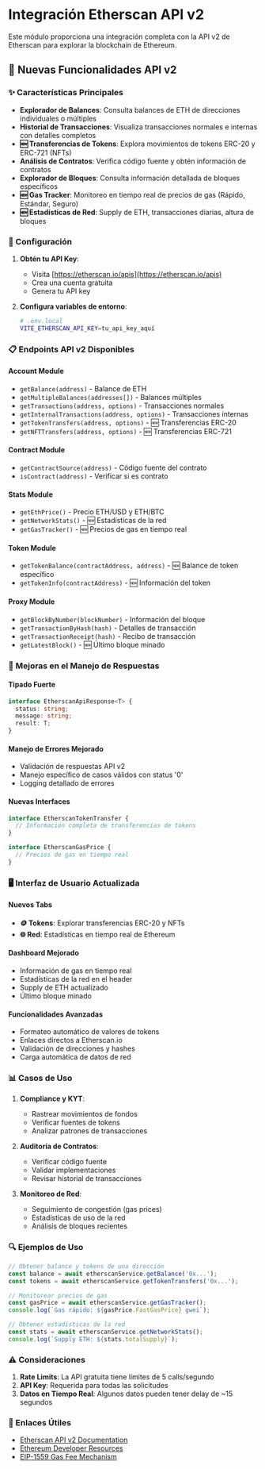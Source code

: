 # Integración Etherscan API v2

Este módulo proporciona una integración completa con la API v2 de Etherscan para explorar la blockchain de Ethereum.

## 🚀 Nuevas Funcionalidades API v2

### ✨ Características Principales

- **Explorador de Balances**: Consulta balances de ETH de direcciones individuales o múltiples
- **Historial de Transacciones**: Visualiza transacciones normales e internas con detalles completos
- **🆕 Transferencias de Tokens**: Explora movimientos de tokens ERC-20 y ERC-721 (NFTs)
- **Análisis de Contratos**: Verifica código fuente y obtén información de contratos
- **Explorador de Bloques**: Consulta información detallada de bloques específicos
- **🆕 Gas Tracker**: Monitoreo en tiempo real de precios de gas (Rápido, Estándar, Seguro)
- **🆕 Estadísticas de Red**: Supply de ETH, transacciones diarias, altura de bloques

### 🔧 Configuración

1. **Obtén tu API Key**:
   - Visita [https://etherscan.io/apis](https://etherscan.io/apis)
   - Crea una cuenta gratuita
   - Genera tu API key

2. **Configura variables de entorno**:
   ```bash
   # .env.local
   VITE_ETHERSCAN_API_KEY=tu_api_key_aquí
   ```

### 📋 Endpoints API v2 Disponibles

#### Account Module
- `getBalance(address)` - Balance de ETH
- `getMultipleBalances(addresses[])` - Balances múltiples
- `getTransactions(address, options)` - Transacciones normales
- `getInternalTransactions(address, options)` - Transacciones internas
- `getTokenTransfers(address, options)` - 🆕 Transferencias ERC-20
- `getNFTTransfers(address, options)` - 🆕 Transferencias ERC-721

#### Contract Module
- `getContractSource(address)` - Código fuente del contrato
- `isContract(address)` - Verificar si es contrato

#### Stats Module
- `getEthPrice()` - Precio ETH/USD y ETH/BTC
- `getNetworkStats()` - 🆕 Estadísticas de la red
- `getGasTracker()` - 🆕 Precios de gas en tiempo real

#### Token Module
- `getTokenBalance(contractAddress, address)` - 🆕 Balance de token específico
- `getTokenInfo(contractAddress)` - 🆕 Información del token

#### Proxy Module
- `getBlockByNumber(blockNumber)` - Información del bloque
- `getTransactionByHash(hash)` - Detalles de transacción
- `getTransactionReceipt(hash)` - Recibo de transacción
- `getLatestBlock()` - 🆕 Último bloque minado

### 🎯 Mejoras en el Manejo de Respuestas

#### Tipado Fuerte
```typescript
interface EtherscanApiResponse<T> {
  status: string;
  message: string;
  result: T;
}
```

#### Manejo de Errores Mejorado
- Validación de respuestas API v2
- Manejo específico de casos válidos con status '0'
- Logging detallado de errores

#### Nuevas Interfaces
```typescript
interface EtherscanTokenTransfer {
  // Información completa de transferencias de tokens
}

interface EtherscanGasPrice {
  // Precios de gas en tiempo real
}
```

### 🖥️ Interfaz de Usuario Actualizada

#### Nuevos Tabs
- **🪙 Tokens**: Explorar transferencias ERC-20 y NFTs
- **🌐 Red**: Estadísticas en tiempo real de Ethereum

#### Dashboard Mejorado
- Información de gas en tiempo real
- Estadísticas de la red en el header
- Supply de ETH actualizado
- Último bloque minado

#### Funcionalidades Avanzadas
- Formateo automático de valores de tokens
- Enlaces directos a Etherscan.io
- Validación de direcciones y hashes
- Carga automática de datos de red

### 📊 Casos de Uso

1. **Compliance y KYT**:
   - Rastrear movimientos de fondos
   - Verificar fuentes de tokens
   - Analizar patrones de transacciones

2. **Auditoría de Contratos**:
   - Verificar código fuente
   - Validar implementaciones
   - Revisar historial de transacciones

3. **Monitoreo de Red**:
   - Seguimiento de congestión (gas prices)
   - Estadísticas de uso de la red
   - Análisis de bloques recientes

### 🔍 Ejemplos de Uso

```typescript
// Obtener balance y tokens de una dirección
const balance = await etherscanService.getBalance('0x...');
const tokens = await etherscanService.getTokenTransfers('0x...');

// Monitorear precios de gas
const gasPrice = await etherscanService.getGasTracker();
console.log(`Gas rápido: ${gasPrice.FastGasPrice} gwei`);

// Obtener estadísticas de la red
const stats = await etherscanService.getNetworkStats();
console.log(`Supply ETH: ${stats.totalSupply}`);
```

### ⚠️ Consideraciones

1. **Rate Limits**: La API gratuita tiene límites de 5 calls/segundo
2. **API Key**: Requerida para todas las solicitudes
3. **Datos en Tiempo Real**: Algunos datos pueden tener delay de ~15 segundos

### 🔗 Enlaces Útiles

- [Etherscan API v2 Documentation](https://docs.etherscan.io/)
- [Ethereum Developer Resources](https://ethereum.org/developers/)
- [EIP-1559 Gas Fee Mechanism](https://eips.ethereum.org/EIPS/eip-1559)